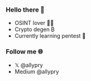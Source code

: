 ### Hello there 👋

- OSINT lover 🕵️‍♂️
- Crypto degen ₿
- Currently learning pentest 📖

### Follow me 🌐

- 𝕏 @allypry
- Medium @allypry

<!--
**AllyPry/AllyPry** is a ✨ _special_ ✨ repository because its `README.md` (this file) appears on your GitHub profile.

Here are some ideas to get you started:

- 🌱 I’m currently learning Python
- 🤔 I’m looking for help with ...
- 💬 Ask me about ...
- 📫 How to reach me: ...
-->
